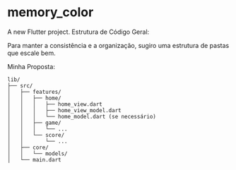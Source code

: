 # memory_color

A new Flutter project.
Estrutura de Código Geral:

Para manter a consistência e a organização, sugiro uma estrutura de pastas que escale bem.

Minha Proposta:
```
lib/
├── src/
│   ├── features/
│   │   ├── home/
│   │   │   ├── home_view.dart
│   │   │   ├── home_view_model.dart
│   │   │   └── home_model.dart (se necessário)
│   │   ├── game/
│   │   │   └── ...
│   │   └── score/
│   │       └── ...
│   ├── core/
│   │   └── models/
│   └── main.dart
```